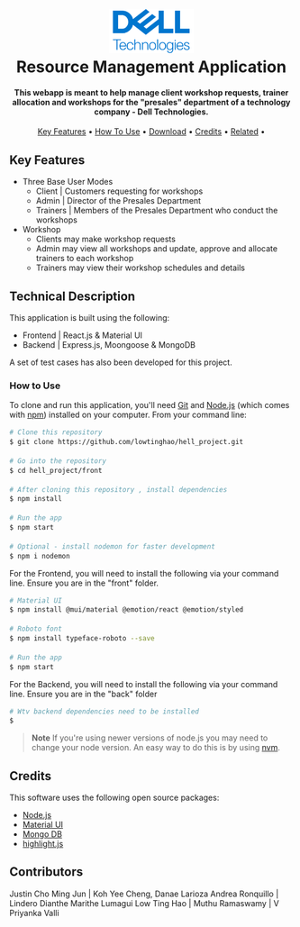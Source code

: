 <h1 align="center">
  <br>
  <img src="front\src\assets\dell_logo.svg" alt="Markdownify" width="150">
  <br>
  Resource Management Application
  <br>
</h1>

<h4 align="center">This webapp is meant to help manage client workshop requests, trainer allocation and workshops for the "presales" department of a technology company - Dell Technologies.</h4>


<p align="center">
  <a href="#key-features">Key Features</a> •
  <a href="#how-to-use">How To Use</a> •
  <a href="#download">Download</a> •
  <a href="#credits">Credits</a> •
  <a href="#related">Related</a> •
</p>


## Key Features

* Three Base User Modes
    - Client | Customers requesting for workshops
    - Admin | Director of the Presales Department
    - Trainers | Members of the Presales Department who conduct the workshops
* Workshop 
    - Clients may make workshop requests
    - Admin may view all workshops and update, approve and allocate trainers to each workshop
    - Trainers may view their workshop schedules and details

## Technical Description
This application is built using the following:
* Frontend | React.js & Material UI
* Backend | Express.js, Moongoose & MongoDB

A set of test cases has also been developed for this project. 


### How to Use
To clone and run this application, you'll need [Git](https://git-scm.com) and [Node.js](https://nodejs.org/en/download/) (which comes with [npm](http://npmjs.com)) installed on your computer. From your command line:

```bash
# Clone this repository
$ git clone https://github.com/lowtinghao/hell_project.git

# Go into the repository
$ cd hell_project/front

# After cloning this repository , install dependencies
$ npm install

# Run the app
$ npm start

# Optional - install nodemon for faster development
$ npm i nodemon
```

For the Frontend, you will need to install the following via your command line. Ensure you are in the "front" folder.

```bash
# Material UI
$ npm install @mui/material @emotion/react @emotion/styled

# Roboto font
$ npm install typeface-roboto --save

# Run the app
$ npm start
```

For the Backend, you will need to install the following via your command line. Ensure you are in the "back" folder

```bash
# Wtv backend dependencies need to be installed
$ 
```

> **Note**
> If you're using newer versions of node.js you may need to change your node version. An easy way to do this is by using [nvm](https://github.com/coreybutler/nvm-windows).


## Credits

This software uses the following open source packages:

- [Node.js](https://nodejs.org/)
- [Material UI](https://mui.com/material-ui/)
- [Mongo DB](https://www.mongodb.com/docs/manual/administration/install-community/)
- [highlight.js](https://highlightjs.org/)

## Contributors

Justin Cho Ming Jun | Koh Yee Cheng, Danae
Larioza Andrea Ronquillo | Lindero Dianthe Marithe Lumagui
Low Ting Hao | Muthu Ramaswamy | V Priyanka Valli

